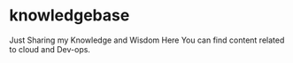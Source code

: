 # knowledgebase
Just Sharing my Knowledge and Wisdom
Here You can find content related to cloud and Dev-ops.

